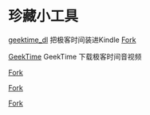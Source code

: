 # 珍藏小工具

[geektime_dl](https://github.com/jachinlin/geektime_dl.git)
把极客时间装进Kindle 
[Fork](https://github.com/Dr91/geektime_dl)

[GeekTime](https://github.com/Dr91/GeekTime)
GeekTime 下载极客时间音视频


[Fork]()

[]()

[Fork]()

[]()

[Fork]()

[]()



